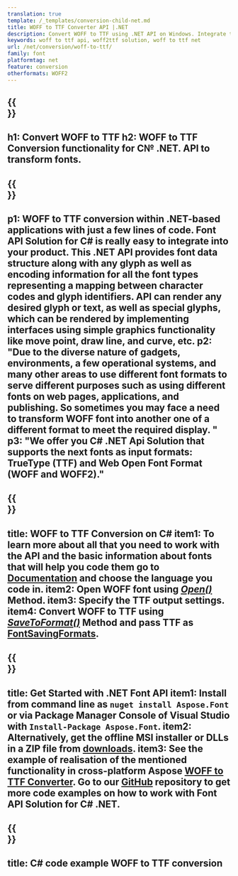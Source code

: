 ```yaml
---
translation: true
template: /_templates/conversion-child-net.md
title: WOFF to TTF Converter API |.NET
description: Convert WOFF to TTF using .NET API on Windows. Integrate this native WOFF to TTF font conversion functionality into your own solution.
keywords: woff to ttf api, woff2ttf solution, woff to ttf net
url: /net/conversion/woff-to-ttf/
family: font
platformtag: net
feature: conversion
otherformats: WOFF2
---
```


{{<section banner>}}
---
h1: Convert WOFF to TTF
h2: WOFF to TTF Conversion functionality for C№ .NET. API to transform fonts.
---

{{<section overview>}}
---
p1: WOFF to TTF conversion within .NET-based applications with just a few lines of code. Font API Solution for С# is really easy to integrate into your product.  This .NET API provides font data structure along with any glyph as well as encoding information for all the font types representing a mapping between character codes and glyph identifiers. API can render any desired glyph or text, as well as special glyphs, which can be rendered by implementing interfaces using simple graphics functionality like move point, draw line, and curve, etc.
p2: "Due to the diverse nature of gadgets, environments, a few operational systems, and many other areas to use different font formats to serve different purposes such as using different fonts on web pages, applications, and publishing. So sometimes you may face a need to transform WOFF font into another one of a different format to meet the required display. "
p3: "We offer you С# .NET Api Solution that supports the next fonts as input formats: TrueType (TTF) and Web Open Font Format (WOFF and WOFF2)."
---

{{<section feature1>}}
---
title: WOFF to TTF Conversion on C#
item1: To learn more about all that you need to work with the API and the basic information about fonts that will help you code them go to  [Documentation](https://docs.aspose.com/font/) and choose the language you code in.
item2: Open WOFF font using [*Open()*](https://reference.aspose.com/font/net/aspose.font/font/methods/open/index) Method.
item3: Specify the TTF output settings.
item4: Convert WOFF to TTF using [*SaveToFormat()*](https://reference.aspose.com/font/net/aspose.font/font/methods/savetoformat) Method and pass TTF as [FontSavingFormats](https://reference.aspose.com/font/net/aspose.font/fontsavingformats).
---

{{<section feature2>}}
---
title: Get Started with .NET Font API
item1: Install from command line as ```nuget install Aspose.Font``` or via Package Manager Console of Visual Studio with ```Install-Package Aspose.Font```.
item2: Alternatively, get the offline MSI installer or DLLs in a ZIP file from [downloads](https://downloads.aspose.com/font/net).
item3: See the example of realisation of the mentioned functionality in cross-platform Aspose [WOFF to TTF Converter](https://products.aspose.app/font/conversion/woff-to-ttf). Go to our [GitHub](https://github.com/aspose-font/Aspose.Font-Documentation/tree/master/net-examples) repository to get more code examples on how to work with Font API Solution for C# .NET.
---

{{<section codeexample>}}
---
title: C# code example WOFF to TTF conversion
---